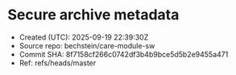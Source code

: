 # Secure archive metadata
- Created (UTC): 2025-09-19 22:39:30Z
- Source repo:   bechstein/care-module-sw
- Commit SHA:    8f7158cf266c0742df3b4b9bce5d5b2e9455a471
- Ref:           refs/heads/master
